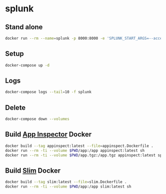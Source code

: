 # splunk

## Stand alone
```bash
docker run --rm --name=splunk -p 8000:8000 -e 'SPLUNK_START_ARGS=--accept-license' -e 'SPLUNK_PASSWORD=12345678' splunk/splunk:latest
```

## Setup
```bash
docker-compose up -d
```

## Logs
```bash
docker-compose logs --tail=10 -f splunk
```

## Delete
```bash
docker-compose down --volumes
```

## Build [App Inspector](https://dev.splunk.com/enterprise/docs/releaseapps/appinspect/) Docker
```bash
docker build --tag appinspect:latest --file=appinspect.Dockerfile .
docker run --rm -ti --volume $PWD/app:/app appinspect:latest sh
docker run --rm -ti --volume $PWD/app.tgz:/app.tgz appinspect:latest splunk-appinspect inspect app.tgz
```


## Build [Slim](https://dev.splunk.com/enterprise/docs/releaseapps/packagingtoolkit/) Docker
```bash
docker build --tag slim:latest --file=slim.Dockerfile .
docker run --rm -ti --volume $PWD/app:/app slim:latest sh
```
